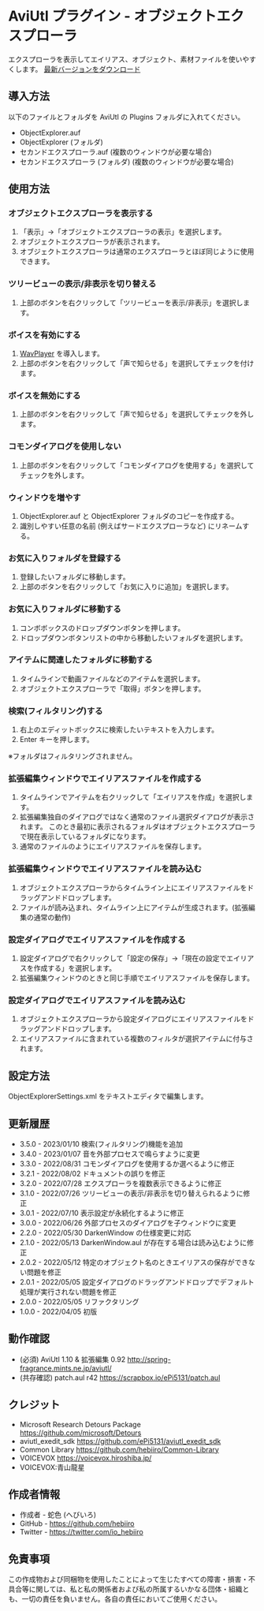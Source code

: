 ﻿# AviUtl プラグイン - オブジェクトエクスプローラ

エクスプローラを表示してエイリアス、オブジェクト、素材ファイルを使いやすくします。
[最新バージョンをダウンロード](../../releases/latest/)

## 導入方法

以下のファイルとフォルダを AviUtl の Plugins フォルダに入れてください。
* ObjectExplorer.auf
* ObjectExplorer (フォルダ)
* セカンドエクスプローラ.auf (複数のウィンドウが必要な場合)
* セカンドエクスプローラ (フォルダ) (複数のウィンドウが必要な場合)

## 使用方法

### オブジェクトエクスプローラを表示する

1. 「表示」→「オブジェクトエクスプローラの表示」を選択します。
2. オブジェクトエクスプローラが表示されます。
3. オブジェクトエクスプローラは通常のエクスプローラとほぼ同じように使用できます。

### ツリービューの表示/非表示を切り替える

1. 上部のボタンを右クリックして「ツリービューを表示/非表示」を選択します。

### ボイスを有効にする

1. [WavPlayer](../../../WavPlayer/) を導入します。
2. 上部のボタンを右クリックして「声で知らせる」を選択してチェックを付けます。

### ボイスを無効にする

1. 上部のボタンを右クリックして「声で知らせる」を選択してチェックを外します。

### コモンダイアログを使用しない

1. 上部のボタンを右クリックして「コモンダイアログを使用する」を選択してチェックを外します。

### ウィンドウを増やす

1. ObjectExplorer.auf と ObjectExplorer フォルダのコピーを作成する。
2. 識別しやすい任意の名前 (例えばサードエクスプローラなど) にリネームする。

### お気に入りフォルダを登録する

1. 登録したいフォルダに移動します。
2. 上部のボタンを右クリックして「お気に入りに追加」を選択します。

### お気に入りフォルダに移動する

1. コンボボックスのドロップダウンボタンを押します。
2. ドロップダウンボタンリストの中から移動したいフォルダを選択します。

### アイテムに関連したフォルダに移動する

1. タイムラインで動画ファイルなどのアイテムを選択します。
2. オブジェクトエクスプローラで「取得」ボタンを押します。

### 検索(フィルタリング)する

1. 右上のエディットボックスに検索したいテキストを入力します。
2. Enter キーを押します。

※フォルダはフィルタリングされません。

### 拡張編集ウィンドウでエイリアスファイルを作成する

1. タイムラインでアイテムを右クリックして「エイリアスを作成」を選択します。
2. 拡張編集独自のダイアログではなく通常のファイル選択ダイアログが表示されます。
このとき最初に表示されるフォルダはオブジェクトエクスプローラで現在表示しているフォルダになります。
3. 通常のファイルのようにエイリアスファイルを保存します。

### 拡張編集ウィンドウでエイリアスファイルを読み込む

1. オブジェクトエクスプローラからタイムライン上にエイリアスファイルをドラッグアンドドロップします。
2. ファイルが読み込まれ、タイムライン上にアイテムが生成されます。(拡張編集の通常の動作)

### 設定ダイアログでエイリアスファイルを作成する

1. 設定ダイアログで右クリックして「設定の保存」→「現在の設定でエイリアスを作成する」を選択します。
2. 拡張編集ウィンドウのときと同じ手順でエイリアスファイルを保存します。

### 設定ダイアログでエイリアスファイルを読み込む

1. オブジェクトエクスプローラから設定ダイアログにエイリアスファイルをドラッグアンドドロップします。
2. エイリアスファイルに含まれている複数のフィルタが選択アイテムに付与されます。

## 設定方法

ObjectExplorerSettings.xml をテキストエディタで編集します。

## 更新履歴

* 3.5.0 - 2023/01/10 検索(フィルタリング)機能を追加
* 3.4.0 - 2023/01/07 音を外部プロセスで鳴らすように変更
* 3.3.0 - 2022/08/31 コモンダイアログを使用するか選べるように修正
* 3.2.1 - 2022/08/02 ドキュメントの誤りを修正
* 3.2.0 - 2022/07/28 エクスプローラを複数表示できるように修正
* 3.1.0 - 2022/07/26 ツリービューの表示/非表示を切り替えられるように修正
* 3.0.1 - 2022/07/10 表示設定が永続化するように修正
* 3.0.0 - 2022/06/26 外部プロセスのダイアログを子ウィンドウに変更
* 2.2.0 - 2022/05/30 DarkenWindow の仕様変更に対応
* 2.1.0 - 2022/05/13 DarkenWindow.aul が存在する場合は読み込むように修正
* 2.0.2 - 2022/05/12 特定のオブジェクト名のときエイリアスの保存ができない問題を修正
* 2.0.1 - 2022/05/05 設定ダイアログのドラッグアンドドロップでデフォルト処理が実行されない問題を修正
* 2.0.0 - 2022/05/05 リファクタリング
* 1.0.0 - 2022/04/05 初版

## 動作確認

* (必須) AviUtl 1.10 & 拡張編集 0.92 http://spring-fragrance.mints.ne.jp/aviutl/
* (共存確認) patch.aul r42 https://scrapbox.io/ePi5131/patch.aul

## クレジット

* Microsoft Research Detours Package https://github.com/microsoft/Detours
* aviutl_exedit_sdk https://github.com/ePi5131/aviutl_exedit_sdk
* Common Library https://github.com/hebiiro/Common-Library
* VOICEVOX https://voicevox.hiroshiba.jp/
* VOICEVOX:青山龍星

## 作成者情報
 
* 作成者 - 蛇色 (へびいろ)
* GitHub - https://github.com/hebiiro
* Twitter - https://twitter.com/io_hebiiro

## 免責事項

この作成物および同梱物を使用したことによって生じたすべての障害・損害・不具合等に関しては、私と私の関係者および私の所属するいかなる団体・組織とも、一切の責任を負いません。各自の責任においてご使用ください。
